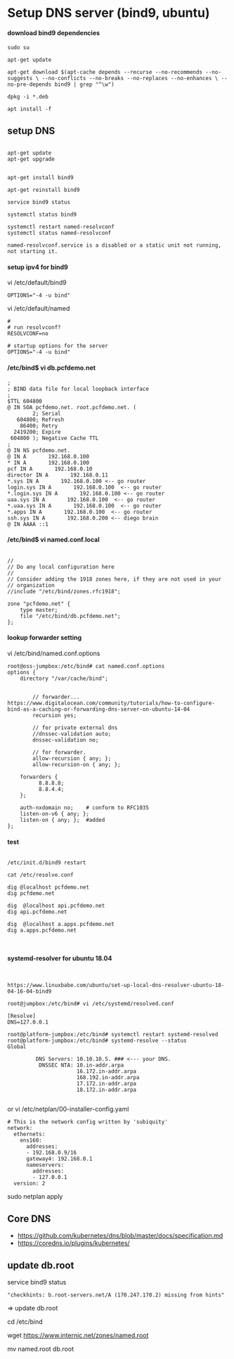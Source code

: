# Setup DNS server (bind9, ubuntu)

#### download bind9 dependencies

```
sudo su

apt-get update

apt-get download $(apt-cache depends --recurse --no-recommends --no-suggests \ --no-conflicts --no-breaks --no-replaces --no-enhances \ --no-pre-depends bind9 | grep "^\w")

dpkg -i *.deb

apt install -f

```

## setup DNS

```

apt-get update
apt-get upgrade


apt-get install bind9

apt-get reinstall bind9

service bind9 status

systemctl status bind9

systemctl restart named-resolvconf
systemctl status named-resolvconf

named-resolvconf.service is a disabled or a static unit not running, not starting it.
```

#### setup ipv4 for bind9
vi /etc/default/bind9
```
OPTIONS="-4 -u bind"
```

vi  /etc/default/named
```
#
# run resolvconf?
RESOLVCONF=no

# startup options for the server
OPTIONS="-4 -u bind"
```


#### /etc/bind$ vi db.pcfdemo.net 



```
;
; BIND data file for local loopback interface
;
$TTL 604800
@ IN SOA pcfdemo.net. root.pcfdemo.net. (
        2; Serial
   604800; Refresh
    86400; Retry
  2419200; Expire
 604800 ); Negative Cache TTL
;
@ IN NS pcfdemo.net.
@ IN A       192.168.0.100
* IN A       192.168.0.100
pcf IN A       192.168.0.10
director IN A       192.168.0.11
*.sys IN A       192.168.0.100 <-- go router
login.sys IN A       192.168.0.100  <-- go router
*.login.sys IN A       192.168.0.100 <-- go router
uaa.sys IN A       192.168.0.100  <-- go router
*.uaa.sys IN A       192.168.0.100  <-- go router
*.apps IN A       192.168.0.100  <-- go router
ssh.sys IN A       192.168.0.200 <-- diego brain
@ IN AAAA ::1

```
#### /etc/bind$ vi named.conf.local 
```

//
// Do any local configuration here
//
// Consider adding the 1918 zones here, if they are not used in your
// organization
//include "/etc/bind/zones.rfc1918";

zone "pcfdemo.net" {
    type master;
    file "/etc/bind/db.pcfdemo.net";
};

```

#### lookup forwarder setting

vi /etc/bind/named.conf.options
```
root@oss-jumpbox:/etc/bind# cat named.conf.options 
options {
	directory "/var/cache/bind";


        // forwarder... https://www.digitalocean.com/community/tutorials/how-to-configure-bind-as-a-caching-or-forwarding-dns-server-on-ubuntu-14-04
        recursion yes; 
	      
        // for private external dns
        //dnssec-validation auto;
        dnssec-validation no; 
        
        // for forwarder.
        allow-recursion { any; };
        allow-recursion-on { any; };
        
	forwarders {
          8.8.8.8;
          8.8.4.4;
	};

	auth-nxdomain no;    # conform to RFC1035
	listen-on-v6 { any; };
	listen-on { any; };  #added 
};
```




#### test
```

/etc/init.d/bind9 restart

cat /etc/resolve.conf

dig @localhost pcfdemo.net
dig pcfdemo.net

dig  @localhost api.pcfdemo.net
dig api.pcfdemo.net

dig  @localhost a.apps.pcfdemo.net
dig a.apps.pcfdemo.net



```



#### systemd-resolver for ubuntu 18.04
```


https://www.linuxbabe.com/ubuntu/set-up-local-dns-resolver-ubuntu-18-04-16-04-bind9

root@jumpbox:/etc/bind# vi /etc/systemd/resolved.conf 

[Resolve]
DNS=127.0.0.1

root@platform-jumpbox:/etc/bind# systemctl restart systemd-resolved
root@platform-jumpbox:/etc/bind# systemd-resolve --status
Global
           
         DNS Servers: 10.10.10.5. ### <--- your DNS.
          DNSSEC NTA: 10.in-addr.arpa
                      16.172.in-addr.arpa
                      168.192.in-addr.arpa
                      17.172.in-addr.arpa
                      18.172.in-addr.arpa


```

or
vi /etc/netplan/00-installer-config.yaml
```
# This is the network config written by 'subiquity'
network:
  ethernets:
    ens160:
      addresses:
      - 192.168.0.9/16
      gateway4: 192.168.0.1
      nameservers:
        addresses:
        - 127.0.0.1
  version: 2

```
sudo netplan apply

## Core DNS
- https://github.com/kubernetes/dns/blob/master/docs/specification.md
- https://coredns.io/plugins/kubernetes/


## update db.root

service bind9 status
```
"checkhints: b.root-servers.net/A (170.247.170.2) missing from hints"
```
=> update db.root

cd /etc/bind

wget https://www.internic.net/zones/named.root

mv named.root db.root
